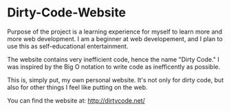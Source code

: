 # Dirty-Code-Website

Purpose of the project is a learning experience for myself to learn more and more web development. I am a beginner at web developement, 
and I plan to use this as self-educational entertainment.

The website contains very inefficient code, hence the name "Dirty Code." I was inspired by the Big O notation to write code as inefficently as possible.

This is, simply put, my own personal website. It's not only for dirty code, but also for other things I feel like putting on the web. 

You can find the website at: http://dirtycode.net/
